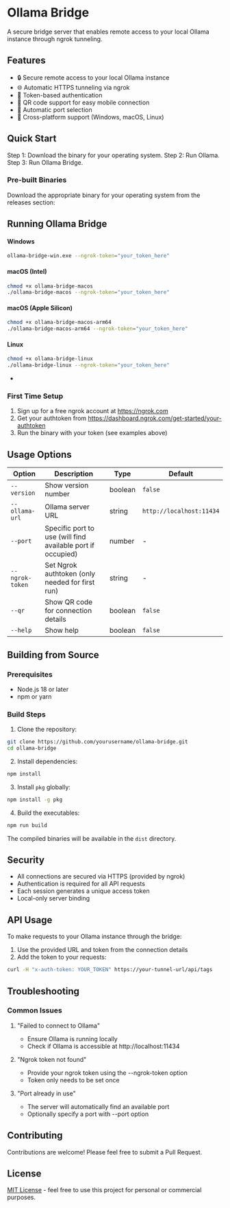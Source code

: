 # Ollama Bridge

A secure bridge server that enables remote access to your local Ollama instance through ngrok tunneling.

## Features

- 🔒 Secure remote access to your local Ollama instance
- 🌐 Automatic HTTPS tunneling via ngrok
- 🔑 Token-based authentication
- 📱 QR code support for easy mobile connection
- 🔄 Automatic port selection
- 🚀 Cross-platform support (Windows, macOS, Linux)

## Quick Start

Step 1: Download the binary for your operating system.
Step 2: Run Ollama.
Step 3: Run Ollama Bridge.

### Pre-built Binaries

Download the appropriate binary for your operating system from the releases section:

## Running Ollama Bridge

#### Windows
```bash
ollama-bridge-win.exe --ngrok-token="your_token_here"
```
#### macOS (Intel)
```bash
chmod +x ollama-bridge-macos
./ollama-bridge-macos --ngrok-token="your_token_here"
```
#### macOS (Apple Silicon)
```bash
chmod +x ollama-bridge-macos-arm64
./ollama-bridge-macos-arm64 --ngrok-token="your_token_here"
```
#### Linux
```bash
chmod +x ollama-bridge-linux
./ollama-bridge-linux --ngrok-token="your_token_here"
```

-

### First Time Setup

1. Sign up for a free ngrok account at https://ngrok.com
2. Get your authtoken from https://dashboard.ngrok.com/get-started/your-authtoken
3. Run the binary with your token (see examples above)


## Usage Options
| Option | Description | Type | Default |
|--------|-------------|------|---------|
| `--version` | Show version number | boolean | `false` |
| `--ollama-url` | Ollama server URL | string | `http://localhost:11434` |
| `--port` | Specific port to use (will find available port if occupied) | number | - |
| `--ngrok-token` | Set Ngrok authtoken (only needed for first run) | string | - |
| `--qr` | Show QR code for connection details | boolean | `false` |
| `--help` | Show help | boolean | `false` |


## Building from Source
### Prerequisites
- Node.js 18 or later
- npm or yarn

### Build Steps
1. Clone the repository:
```bash
git clone https://github.com/yourusername/ollama-bridge.git
cd ollama-bridge
```
2. Install dependencies:
```bash
npm install
```
3. Install `pkg` globally:
```bash
npm install -g pkg
```
4. Build the executables:
```bash
npm run build
```
The compiled binaries will be available in the `dist` directory.

## Security
- All connections are secured via HTTPS (provided by ngrok)
- Authentication is required for all API requests
- Each session generates a unique access token
- Local-only server binding

## API Usage
To make requests to your Ollama instance through the bridge:

1. Use the provided URL and token from the connection details
2. Add the token to your requests:
```bash
curl -H "x-auth-token: YOUR_TOKEN" https://your-tunnel-url/api/tags
```

## Troubleshooting
### Common Issues
1. "Failed to connect to Ollama"
   
   - Ensure Ollama is running locally
   - Check if Ollama is accessible at http://localhost:11434
2. "Ngrok token not found"
   
   - Provide your ngrok token using the --ngrok-token option
   - Token only needs to be set once
3. "Port already in use"
   
   - The server will automatically find an available port
   - Optionally specify a port with --port option

## Contributing
Contributions are welcome! Please feel free to submit a Pull Request.

## License
[MIT License](LICENSE) - feel free to use this project for personal or commercial purposes.